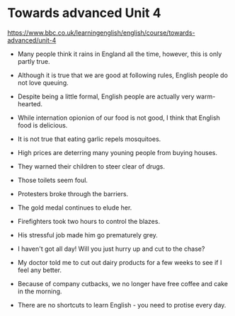 # Towards advanced Unit 4

https://www.bbc.co.uk/learningenglish/english/course/towards-advanced/unit-4

* Many people think it rains in England all the time, however, this is only partly true.

* Although it is true that we are good at following rules, English people do not love queuing.

* Despite being a little formal, English people are actually very warm-hearted.

* While internation opionion of our food is not good, I think that English food is delicious.

* It is not true that eating garlic repels mosquitoes.

* High prices are deterring many youning people from buying houses.

* They warned their children to steer clear of drugs.

* Those toilets seem foul.

* Protesters broke through the barriers.

* The gold medal continues to elude her.

* Firefighters took two hours to control the blazes.

* His stressful job made him go prematurely grey.

* I haven't got all day! Will you just hurry up and cut to the chase?

* My doctor told me to cut out dairy products for a few weeks to see if I feel any better.

* Because of company cutbacks, we no longer have free coffee and cake in the morning.

* There are no shortcuts to learn English - you need to protise every day.

